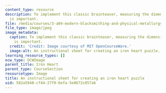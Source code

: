 ```yaml
---
content_type: resource
description: To implement this classic brainteaser, measuring the dimensions accurately
  is important.
file: /media/courses/3-a04-modern-blacksmithing-and-physical-metallurgy-fall-2008/582a5948cf4427f06efa5e0672c057a6_115.jpg
file_type: image/jpeg
image_metadata:
  caption: To implement this classic brainteaser, measuring the dimensions accurately
    is important.
  credit: 'Credit: Image courtesy of MIT OpenCourseWare.'
  image-alt: An instructional sheet for creating an iron heart puzzle.
learning_resource_types: []
ocw_type: OCWImage
parent_title: Iron Heart
parent_type: CourseSection
resourcetype: Image
title: An instructional sheet for creating an iron heart puzzle
uid: 582a5948-cf44-27f0-6efa-5e0672c057a6
---
```

